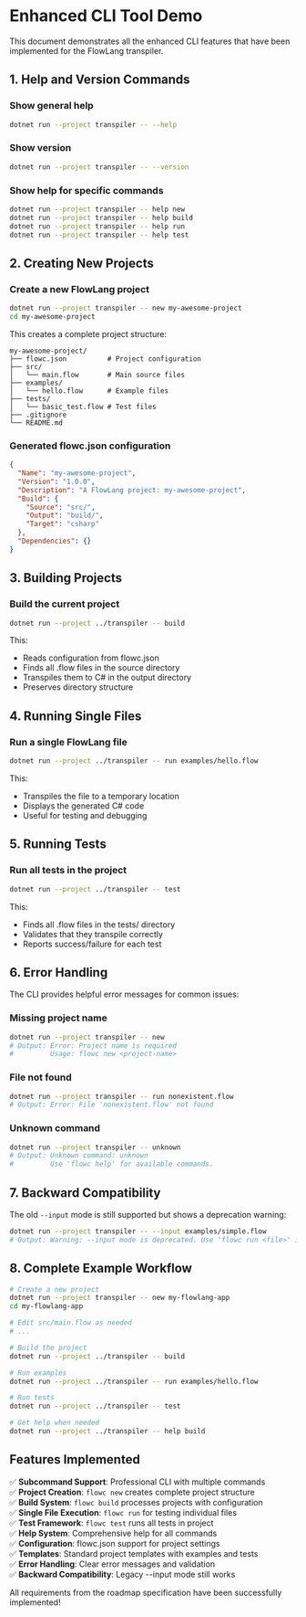 # Enhanced CLI Tool Demo

This document demonstrates all the enhanced CLI features that have been implemented for the FlowLang transpiler.

## 1. Help and Version Commands

### Show general help
```bash
dotnet run --project transpiler -- --help
```

### Show version
```bash
dotnet run --project transpiler -- --version
```

### Show help for specific commands
```bash
dotnet run --project transpiler -- help new
dotnet run --project transpiler -- help build
dotnet run --project transpiler -- help run
dotnet run --project transpiler -- help test
```

## 2. Creating New Projects

### Create a new FlowLang project
```bash
dotnet run --project transpiler -- new my-awesome-project
cd my-awesome-project
```

This creates a complete project structure:
```
my-awesome-project/
├── flowc.json          # Project configuration
├── src/
│   └── main.flow       # Main source files
├── examples/
│   └── hello.flow      # Example files
├── tests/
│   └── basic_test.flow # Test files
├── .gitignore
└── README.md
```

### Generated flowc.json configuration
```json
{
  "Name": "my-awesome-project",
  "Version": "1.0.0",
  "Description": "A FlowLang project: my-awesome-project",
  "Build": {
    "Source": "src/",
    "Output": "build/",
    "Target": "csharp"
  },
  "Dependencies": {}
}
```

## 3. Building Projects

### Build the current project
```bash
dotnet run --project ../transpiler -- build
```

This:
- Reads configuration from flowc.json
- Finds all .flow files in the source directory
- Transpiles them to C# in the output directory
- Preserves directory structure

## 4. Running Single Files

### Run a single FlowLang file
```bash
dotnet run --project ../transpiler -- run examples/hello.flow
```

This:
- Transpiles the file to a temporary location
- Displays the generated C# code
- Useful for testing and debugging

## 5. Running Tests

### Run all tests in the project
```bash
dotnet run --project ../transpiler -- test
```

This:
- Finds all .flow files in the tests/ directory
- Validates that they transpile correctly
- Reports success/failure for each test

## 6. Error Handling

The CLI provides helpful error messages for common issues:

### Missing project name
```bash
dotnet run --project transpiler -- new
# Output: Error: Project name is required
#         Usage: flowc new <project-name>
```

### File not found
```bash
dotnet run --project transpiler -- run nonexistent.flow
# Output: Error: File 'nonexistent.flow' not found
```

### Unknown command
```bash
dotnet run --project transpiler -- unknown
# Output: Unknown command: unknown
#         Use 'flowc help' for available commands.
```

## 7. Backward Compatibility

The old `--input` mode is still supported but shows a deprecation warning:
```bash
dotnet run --project transpiler -- --input examples/simple.flow
# Output: Warning: --input mode is deprecated. Use 'flowc run <file>' instead.
```

## 8. Complete Example Workflow

```bash
# Create a new project
dotnet run --project transpiler -- new my-flowlang-app
cd my-flowlang-app

# Edit src/main.flow as needed
# ...

# Build the project
dotnet run --project ../transpiler -- build

# Run examples
dotnet run --project ../transpiler -- run examples/hello.flow

# Run tests
dotnet run --project ../transpiler -- test

# Get help when needed
dotnet run --project ../transpiler -- help build
```

## Features Implemented

✅ **Subcommand Support**: Professional CLI with multiple commands  
✅ **Project Creation**: `flowc new` creates complete project structure  
✅ **Build System**: `flowc build` processes projects with configuration  
✅ **Single File Execution**: `flowc run` for testing individual files  
✅ **Test Framework**: `flowc test` runs all tests in project  
✅ **Help System**: Comprehensive help for all commands  
✅ **Configuration**: flowc.json support for project settings  
✅ **Templates**: Standard project templates with examples and tests  
✅ **Error Handling**: Clear error messages and validation  
✅ **Backward Compatibility**: Legacy --input mode still works  

All requirements from the roadmap specification have been successfully implemented!